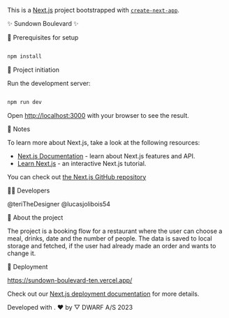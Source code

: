 This is a [Next.js](https://nextjs.org/) project bootstrapped with [`create-next-app`](https://github.com/vercel/next.js/tree/canary/packages/create-next-app).


✨ Sundown Boulevard ✨



🌱 Prerequisites for setup

```bash

npm install

```

🧰 Project initiation

Run the development server:

```bash

npm run dev

```

Open [http://localhost:3000](http://localhost:3000) with your browser to see the result.


👏 Notes


To learn more about Next.js, take a look at the following resources:

- [Next.js Documentation](https://nextjs.org/docs) - learn about Next.js features and API.
- [Learn Next.js](https://nextjs.org/learn) - an interactive Next.js tutorial.

You can check out [the Next.js GitHub repository](https://github.com/vercel/next.js/) 


👨‍💻 Developers

@teriTheDesigner 
@lucasjolibois54 


📘 About the project

The project is a booking flow for a restaurant where the user can choose a meal, drinks, date and the number of people. The data is saved to local storage and fetched, if the user had already made an order and wants to change it. 


🚀 Deployment

https://sundown-boulevard-ten.vercel.app/

Check out our [Next.js deployment documentation](https://nextjs.org/docs/deployment) for more details.



Developed with . ❤️ by ▽ DWARF A/S 2023




